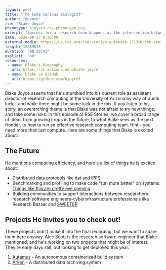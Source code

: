 ```yaml
---
layout: post
title: "The Code Curious Biologist"
author: "@vsoch"
rse: "Blake Joyce"
phenotype: bjoyce3-rse-phenotype.png
excerpt: "Success for a research team happens at the intersection between system admins, research software engineers, and researchers. No one knows this better than Blake Joyce."
date: 2020-08-27 8:30:00
external_media: https://us-rse.org/rse-stories-episodes-1/2020/rse-stories-blake-joyce-episode-31.mp3
length: 10889818
duration: "00:20:42"
explicit: "no"
resources:
 - name: Blake's Biography
   url: https://it.arizona.edu/blake-joyce
 - name: Blake on GitHub
   url: https://github.com/bjoyce3
--- 
```


Blake Joyce asserts that he's stumbled into his current role as assistant
director of research computing at the University of Arizona by way of dumb luck -
and while there might be some luck in the mix, if you listen to his story, an
overarching theme is that Blake was not afraid to try new things, and take some
risks.  In this episode of RSE Stories, we cover a broad range of ideas from
growing crops in the future, to what Blake sees as the next frontier, 
to how to run an effective research computing team.
Hint - you need more than just compute.  Here are some things that Blake
is excited about:

## The Future

He mentions computing efficiency, and here's a list of things he is excited about:

 - Distributed data protocols like [dat](https://dat.foundation/) and [IPFS](https://ipfs.io/)
 - Benchmarking and profiling to make code "run more better" on systems. [Things like this are pretty eye opening](https://pythonspeed.com/articles/alpine-docker-python/)
 - Building communities to support interactions between researchers-research software engineers-cyberinfrastructure professionals like Research Bazaar and [SWEETER](https://hprc.tamu.edu/sweeter/)

## Projects He Invites you to check out!

These projects didn't make it into the final recording, but we want to share them here anyway. Alec Scott is the research software engineer that Blake mentioned, and he's working on two projects that might be of interest. They're early days still, but looking to get deployed this year:

 1. [Autamus](https://github.com/alecbcs/autamus) - An autonomous containerized build system
 2. [Arken](https://github.com/arkenproject/arken) - A distributed data archiving system

